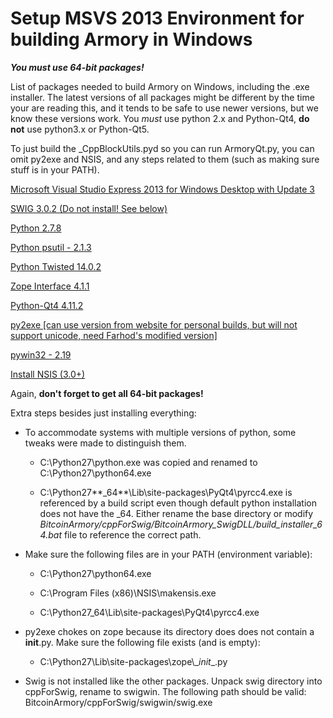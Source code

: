 # Setup MSVS 2013 Environment for building Armory in Windows

***You must use 64-bit packages!***

List of packages needed to build Armory on Windows, including the .exe installer. The latest versions of all packages might be different by the time your are reading this, and it tends to be safe to use newer versions, but we know these versions work. You *must* use python 2.x and Python-Qt4, **do not** use python3.x or Python-Qt5.

To just build the _CppBlockUtils.pyd so you can run ArmoryQt.py, you can omit py2exe and NSIS, and any steps related to them (such as making sure stuff is in your PATH).

[Microsoft Visual Studio Express 2013 for Windows Desktop with Update 3](http://www.microsoft.com/en-us/download/confirmation.aspx?id=43733)

[SWIG 3.0.2 (Do not install! See below)](http://www.swig.org/download.html)

[Python 2.7.8](https://www.python.org/downloads/release/python-278/)

[Python psutil - 2.1.3](https://pypi.python.org/pypi?:action=display&name=psutil#downloads)

[Python Twisted 14.0.2](http://twistedmatrix.com/Releases/Twisted/14.0/Twisted-14.0.2.win-amd64-py2.7.msi)

[Zope Interface 4.1.1](https://pypi.python.org/packages/2.7/z/zope.interface/zope.interface-4.1.1.win-amd64-py2.7.exe#md5=c3e22b49f84adaf169ec0d52eded4c8d)

[Python-Qt4 4.11.2](http://sourceforge.net/projects/pyqt/files/PyQt4/PyQt-4.11.2/PyQt4-4.11.2-gpl-Py2.7-Qt4.8.6-x64.exe)

[py2exe [can use version from website for personal builds, but will not support unicode, need Farhod's modified version]](http://sourceforge.net/projects/py2exe/files/py2exe/)

[pywin32 - 2.19](http://sourceforge.net/projects/pywin32/files/pywin32/Build%20219/pywin32-219.win-amd64-py2.7.exe/download)

[Install NSIS (3.0+)](http://nsis.sourceforge.net/Download)

Again, **don't forget to get all 64-bit packages!**

Extra steps besides just installing everything:

 - To accommodate systems with multiple versions of python, some tweaks were made to distinguish them.

    - C:\Python27\python.exe was copied and renamed to C:\Python27\python64.exe

    - C:\Python27**_64**\Lib\site-packages\PyQt4\pyrcc4.exe is referenced by a build script even though default python installation does not have the _64.  Either rename the base directory or modify *BitcoinArmory/cppForSwig/BitcoinArmory_SwigDLL/build_installer_64.bat* file to reference the correct path.

 - Make sure the following files are in your PATH (environment variable):

    - C:\Python27\python64.exe

    - C:\Program Files (x86)\NSIS\makensis.exe

    - C:\Python27_64\Lib\site-packages\PyQt4\pyrcc4.exe

 - py2exe chokes on zope because its directory does does not contain a __init__.py.  Make sure the following file exists (and is empty):

    - C:\Python27\Lib\site-packages\zope\\\__init__.py

 - Swig is not installed like the other packages.  Unpack swig directory into cppForSwig, rename to swigwin.  The following path should be valid:  BitcoinArmory/cppForSwig/swigwin/swig.exe
